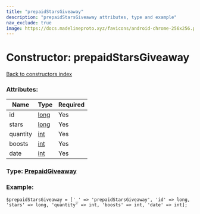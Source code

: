 ```yaml
---
title: "prepaidStarsGiveaway"
description: "prepaidStarsGiveaway attributes, type and example"
nav_exclude: true
image: https://docs.madelineproto.xyz/favicons/android-chrome-256x256.png
---
```

# Constructor: prepaidStarsGiveaway  
[Back to constructors index](/API_docs/constructors/index.html)



### Attributes:

| Name     |    Type       | Required |
|----------|---------------|----------|
|id|[long](/API_docs/types/long.html) | Yes|
|stars|[long](/API_docs/types/long.html) | Yes|
|quantity|[int](/API_docs/types/int.html) | Yes|
|boosts|[int](/API_docs/types/int.html) | Yes|
|date|[int](/API_docs/types/int.html) | Yes|



### Type: [PrepaidGiveaway](/API_docs/types/PrepaidGiveaway.html)


### Example:

```
$prepaidStarsGiveaway = ['_' => 'prepaidStarsGiveaway', 'id' => long, 'stars' => long, 'quantity' => int, 'boosts' => int, 'date' => int];
```  
